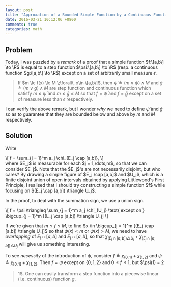 ```yaml
---
layout: post
title: "Approxation of a Bounded Simple Function by a Continuous Function"
date: 2016-03-21 10:12:06 +0800
comments: true
categories: math
---
```


Problem
---

Today, I was puzzled by a *remark* of a proof that a simple function
$f:\[a,b\] \to \R$ is equal to a step function $\psi:\[a,b\] \to \R$
(resp. a continuous function $g:\[a,b\] \to \R$) except on a set of
arbitrarily small measure $\epsilon$.

> If $m \le f(x) \le M \;\forall\, x\in \[a,b\]$, then $\bar{\psi}
> \triangleq (m \vee \psi) \wedge M$ and $\bar{g} \triangleq (m \vee
> g) \wedge M$ are step function and continuous function which satisfy
> $m \le \bar{\psi}$ and $m \le \bar{g} \le M$ so that $f =
> \bar{\psi}$ and $f = \bar{g}$ except on a set of measure less than
> $\epsilon$ respectively.

I can verify the above remark, but I wonder *why* we need to define
$\bar{\psi}$ and $\bar{g}$ so as to guarantee that they are bounded
below and above by $m$ and $M$ respectively.

<!-- more -->

Solution
---

Write

<div class="myeqn">
\[
  f = \sum_{j = 1}^m a_j \chi_{E_j \cap [a,b]},
\]
</div>

<span class="myeqn" markdown="0">
where $E_j$ is measurable for each $j = 1,\dots,m$, so that we can
consider $E_j$.  Note that the $E_j$'s are not necessarily disjoint,
but who cares?  By drawing a simple figure of $E_j \cap [a,b]$ and
$U_j$, which is a finite disjoint union of open intervals obtained by
applying Littlewood's First Principle, I realised that I should try
constructing a simple function $f$ while focusing on $(E_j \cap [a,b])
\triangle U_j$.
</span>

In the proof, to deal with the summation sign, we use a union sign.

<div class="myeqn">
\[
  f = \psi \triangleq \sum_{j = 1}^m a_j \chi_{U_j} \text{ except on }
  \bigcup_{j = 1}^m [(E_j \cap [a,b]) \triangle U_j]
\]
</div>

If we're given that $m \le f \le M$, to find <span class="myeqn"
markdown="0">$x \in \bigcup_{j = 1}^m [(E_j \cap [a,b]) \triangle
U_j]$</span> so that $\psi(x) < m$ or $\psi(x) > M$, we need to have
*overlapping* of <span class="myeqn" markdown="0">$E_i \cap [a,b]$ and
$E_j \cap [a,b]$, so that $\chi_{(E_i \cap [a,b]) \triangle U_i} +
\chi_{(E_j \cap [a,b]) \triangle U_j}$ will give us something
interesting.</span>

To see *necessity* of the introduction of $\bar{\psi}$, consider <span
class="myeqn" markdown="0">$f \triangleq \chi_{(0,1)} + \chi_{(1,2)}$
and $\psi \triangleq \chi_{[0,1]} + \chi_{[1,2]}$.  Then $f = \psi$
except on $\{0,1,2\}$ and $0 \le f \le 1$, but $\psi(1) = 2
> 1$.</span>  One can easily transform a step function into a
piecewise linear (i.e. continuous) function $g$.
